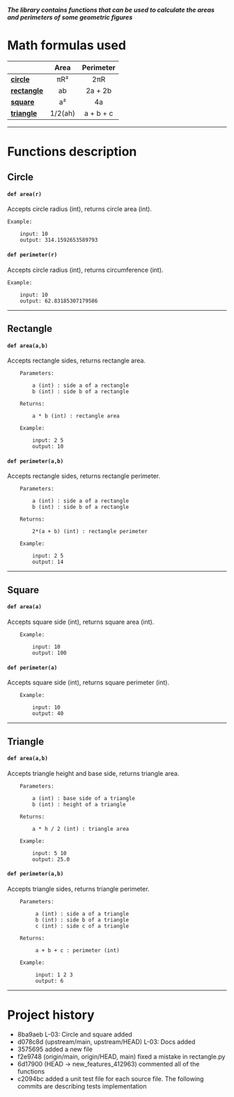 ##### The library contains functions that can be used to calculate the areas and perimeters of some geometric figures
# Math formulas used

|                             | **Area** | **Perimeter** |
|-----------------------------|:--------:|:-------------:|
| **[circle](#Circle)**       |   πR²    |      2πR      |
| **[rectangle](#Rectangle)** |    ab    |    2a + 2b    |
| **[square](#Square)**       |    a²    |      4a       |
| **[triangle](#Triangle)**   | 1/2(ah)  |   a + b + c   |

---
# Functions description
## Circle
#### `def area(r)`

Accepts circle radius (int), returns circle area (int).

    Example:

        input: 10
        output: 314.1592653589793

#### `def perimeter(r)`
Accepts circle radius (int), returns circumference (int).

    Example:

        input: 10
        output: 62.83185307179586


---
## Rectangle
#### `def area(a,b)`
Accepts rectangle sides, returns rectangle area.

        Parameters:

            a (int) : side a of a rectangle
            b (int) : side b of a rectangle

        Returns:

            a * b (int) : rectangle area

        Example:

            input: 2 5
            output: 10

#### `def perimeter(a,b)`
Accepts rectangle sides, returns rectangle perimeter.

        Parameters:

            a (int) : side a of a rectangle
            b (int) : side b of a rectangle

        Returns:

            2*(a + b) (int) : rectangle perimeter

        Example:

            input: 2 5
            output: 14

---
## Square
#### `def area(a)`
Accepts square side (int), returns square area (int).

        Example:

            input: 10
            output: 100

#### `def perimeter(a)`
Accepts square side (int), returns square perimeter (int).

        Example:

            input: 10
            output: 40

---
## Triangle
#### `def area(a,b)`
Accepts triangle height and base side, returns triangle area.

        Parameters:

            a (int) : base side of a triangle
            b (int) : height of a triangle

        Returns:

            a * h / 2 (int) : triangle area

        Example:

            input: 5 10
            output: 25.0

#### `def perimeter(a,b)`
Accepts triangle sides, returns triangle perimeter.

        Parameters:

             a (int) : side a of a triangle
             b (int) : side b of a triangle
             c (int) : side c of a triangle

        Returns:

             a + b + c : perimeter (int)

        Example:

             input: 1 2 3
             output: 6

---
# Project history

- 8ba9aeb L-03: Circle and square added
- d078c8d (upstream/main, upstream/HEAD) L-03: Docs added
- 3575695 added a new file
- f2e9748 (origin/main, origin/HEAD, main) fixed a mistake in rectangle.py
- 6d17900 (HEAD -> new_features_412963) commented all of the functions
- c2094bc added a unit test file for each source file. The following commits are describing tests implementation
